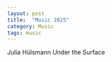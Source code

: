 ```yaml
---
layout: post
title:  "Music 2025"
category: Music
tags: music
---
```


Julia Hülsmann Under the Surface


